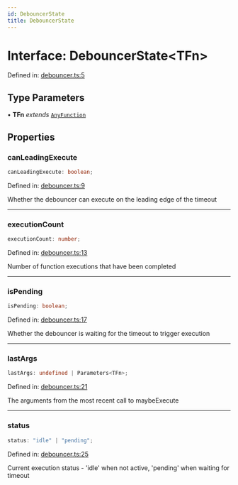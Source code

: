 ```yaml
---
id: DebouncerState
title: DebouncerState
---
```


<!-- DO NOT EDIT: this page is autogenerated from the type comments -->

# Interface: DebouncerState\<TFn\>

Defined in: [debouncer.ts:5](https://github.com/TanStack/pacer/blob/main/packages/pacer/src/debouncer.ts#L5)

## Type Parameters

• **TFn** *extends* [`AnyFunction`](../../type-aliases/anyfunction.md)

## Properties

### canLeadingExecute

```ts
canLeadingExecute: boolean;
```

Defined in: [debouncer.ts:9](https://github.com/TanStack/pacer/blob/main/packages/pacer/src/debouncer.ts#L9)

Whether the debouncer can execute on the leading edge of the timeout

***

### executionCount

```ts
executionCount: number;
```

Defined in: [debouncer.ts:13](https://github.com/TanStack/pacer/blob/main/packages/pacer/src/debouncer.ts#L13)

Number of function executions that have been completed

***

### isPending

```ts
isPending: boolean;
```

Defined in: [debouncer.ts:17](https://github.com/TanStack/pacer/blob/main/packages/pacer/src/debouncer.ts#L17)

Whether the debouncer is waiting for the timeout to trigger execution

***

### lastArgs

```ts
lastArgs: undefined | Parameters<TFn>;
```

Defined in: [debouncer.ts:21](https://github.com/TanStack/pacer/blob/main/packages/pacer/src/debouncer.ts#L21)

The arguments from the most recent call to maybeExecute

***

### status

```ts
status: "idle" | "pending";
```

Defined in: [debouncer.ts:25](https://github.com/TanStack/pacer/blob/main/packages/pacer/src/debouncer.ts#L25)

Current execution status - 'idle' when not active, 'pending' when waiting for timeout
